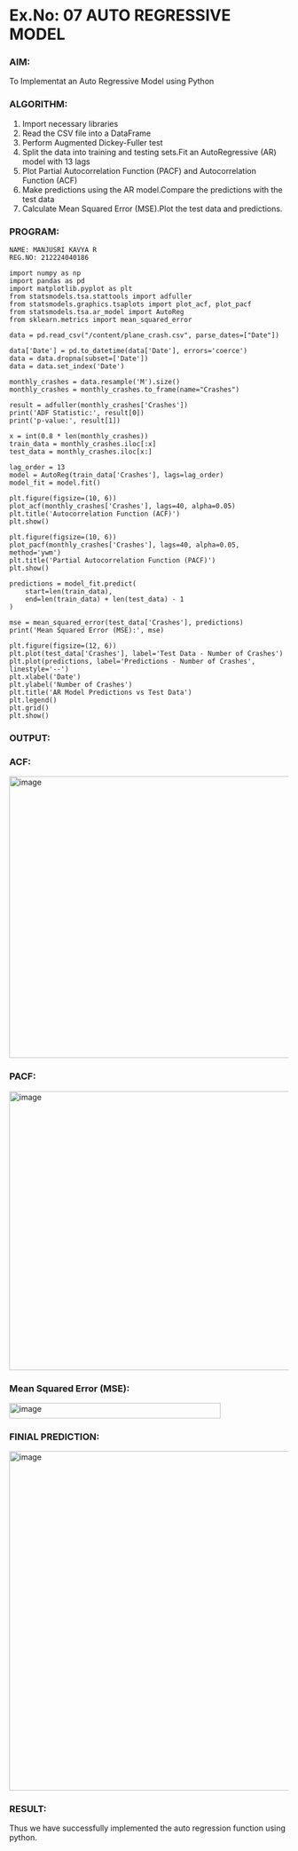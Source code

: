 # Ex.No: 07  AUTO REGRESSIVE MODEL

### AIM:
To Implementat an Auto Regressive Model using Python
### ALGORITHM:
1. Import necessary libraries
2. Read the CSV file into a DataFrame
3. Perform Augmented Dickey-Fuller test
4. Split the data into training and testing sets.Fit an AutoRegressive (AR) model with 13 lags
5. Plot Partial Autocorrelation Function (PACF) and Autocorrelation Function (ACF)
6. Make predictions using the AR model.Compare the predictions with the test data
7. Calculate Mean Squared Error (MSE).Plot the test data and predictions.
### PROGRAM:
```
NAME: MANJUSRI KAVYA R
REG.NO: 212224040186
```
```
import numpy as np
import pandas as pd
import matplotlib.pyplot as plt
from statsmodels.tsa.stattools import adfuller
from statsmodels.graphics.tsaplots import plot_acf, plot_pacf
from statsmodels.tsa.ar_model import AutoReg
from sklearn.metrics import mean_squared_error
```
```
data = pd.read_csv("/content/plane_crash.csv", parse_dates=["Date"])
```
```
data['Date'] = pd.to_datetime(data['Date'], errors='coerce')
data = data.dropna(subset=['Date'])
data = data.set_index('Date')
```
```
monthly_crashes = data.resample('M').size()
monthly_crashes = monthly_crashes.to_frame(name="Crashes")
```
```
result = adfuller(monthly_crashes['Crashes'])
print('ADF Statistic:', result[0])
print('p-value:', result[1])
```
```
x = int(0.8 * len(monthly_crashes))
train_data = monthly_crashes.iloc[:x]
test_data = monthly_crashes.iloc[x:]
```
```
lag_order = 13
model = AutoReg(train_data['Crashes'], lags=lag_order)
model_fit = model.fit()
```
```
plt.figure(figsize=(10, 6))
plot_acf(monthly_crashes['Crashes'], lags=40, alpha=0.05)
plt.title('Autocorrelation Function (ACF)')
plt.show()
```
```
plt.figure(figsize=(10, 6))
plot_pacf(monthly_crashes['Crashes'], lags=40, alpha=0.05, method='ywm')
plt.title('Partial Autocorrelation Function (PACF)')
plt.show()
```
```
predictions = model_fit.predict(
    start=len(train_data),
    end=len(train_data) + len(test_data) - 1
)
```
```
mse = mean_squared_error(test_data['Crashes'], predictions)
print('Mean Squared Error (MSE):', mse)

```
```
plt.figure(figsize=(12, 6))
plt.plot(test_data['Crashes'], label='Test Data - Number of Crashes')
plt.plot(predictions, label='Predictions - Number of Crashes', linestyle='--')
plt.xlabel('Date')
plt.ylabel('Number of Crashes')
plt.title('AR Model Predictions vs Test Data')
plt.legend()
plt.grid()
plt.show()
```

### OUTPUT:

### ACF:

<img width="625" height="508" alt="image" src="https://github.com/user-attachments/assets/a3f6c860-16bf-417a-bd05-bf6dc382ee79" />

### PACF:

<img width="636" height="503" alt="image" src="https://github.com/user-attachments/assets/9a61776f-aaa5-4c1b-9261-079e917ff336" />


### Mean Squared Error (MSE):

<img width="381" height="28" alt="image" src="https://github.com/user-attachments/assets/00689094-d6cc-4f51-9c56-ce465898e8a1" />


### FINIAL PREDICTION:
<img width="1128" height="612" alt="image" src="https://github.com/user-attachments/assets/467e7b78-0256-4a0d-a581-26689dae37a7" />


### RESULT:
Thus we have successfully implemented the auto regression function using python.
